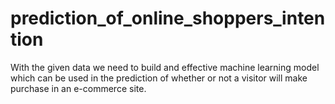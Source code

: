 # prediction_of_online_shoppers_intention

With the given data we need to build and effective machine learning model which can be used in the prediction of whether or not a visitor will make purchase in an e-commerce site.
